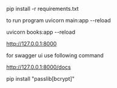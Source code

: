 pip install -r requirements.txt

to run program
uvicorn main:app --reload

uvicorn books:app --reload

http://127.0.0.1:8000

for swagger ui use following command

http://127.0.0.1:8000/docs


pip install "passlib[bcrypt]"